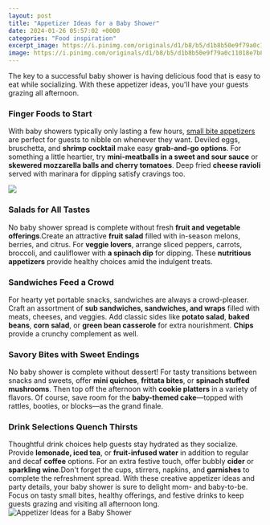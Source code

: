 ```yaml
---
layout: post
title: "Appetizer Ideas for a Baby Shower"
date: 2024-01-26 05:57:02 +0000
categories: "Food inspiration"
excerpt_image: https://i.pinimg.com/originals/d1/b8/b5/d1b8b50e9f79a0c11018e7b8d421506a.jpg
image: https://i.pinimg.com/originals/d1/b8/b5/d1b8b50e9f79a0c11018e7b8d421506a.jpg
---
```


The key to a successful baby shower is having delicious food that is easy to eat while socializing. With these appetizer ideas, you'll have your guests grazing all afternoon.
### Finger Foods to Start
With baby showers typically only lasting a few hours, [small bite appetizers](https://store.fi.io.vn/chihuahua-dad5478-t-shirt) are perfect for guests to nibble on whenever they want. Deviled eggs, bruschetta, and **shrimp cocktail** make easy **grab-and-go options**. For something a little heartier, try **mini-meatballs in a sweet and sour sauce** or **skewered mozzarella balls and cherry tomatoes**. Deep fried **cheese ravioli** served with marinara for dipping satisfy cravings too.  

![](https://tulamama.com/wp-content/uploads/2018/11/Deviled-egg-baby-carriage.jpg)
### Salads for All Tastes  
No baby shower spread is complete without fresh **fruit and vegetable offerings**.Create an attractive **fruit salad** filled with in-season melons, berries, and citrus. For **veggie lovers**, arrange sliced peppers, carrots, broccoli, and cauliflower with **a spinach dip** for dipping. These **nutritious appetizers** provide healthy choices amid the indulgent treats.
### Sandwiches Feed a Crowd
For hearty yet portable snacks, sandwiches are always a crowd-pleaser. Craft an assortment of **sub sandwiches, sandwiches, and wraps** filled with meats, cheeses, and veggies. Add classic sides like **potato salad**, **baked beans**, **corn salad**, or **green bean casserole** for extra nourishment. **Chips** provide a crunchy complement as well.
### Savory Bites with Sweet Endings  
No baby shower is complete without dessert! For tasty transitions between snacks and sweets, offer **mini quiches**, **frittata bites**, or **spinach stuffed mushrooms**. Then top off the afternoon with **cookie platters** in a variety of flavors. Of course, save room for the **baby-themed cake**—topped with rattles, booties, or blocks—as the grand finale.
### Drink Selections Quench Thirsts
Thoughtful drink choices help guests stay hydrated as they socialize. Provide **lemonade, iced tea**, or **fruit-infused water** in addition to regular and decaf **coffee** options. For an extra festive touch, offer bubbly **cider** or **sparkling wine**.Don't forget the cups, stirrers, napkins, and **garnishes** to complete the refreshment spread.
With these creative appetizer ideas and party details, your baby shower is sure to delight mom- and baby-to-be. Focus on tasty small bites, healthy offerings, and festive drinks to keep guests grazing and visiting all afternoon long.
![Appetizer Ideas for a Baby Shower](https://i.pinimg.com/originals/d1/b8/b5/d1b8b50e9f79a0c11018e7b8d421506a.jpg)